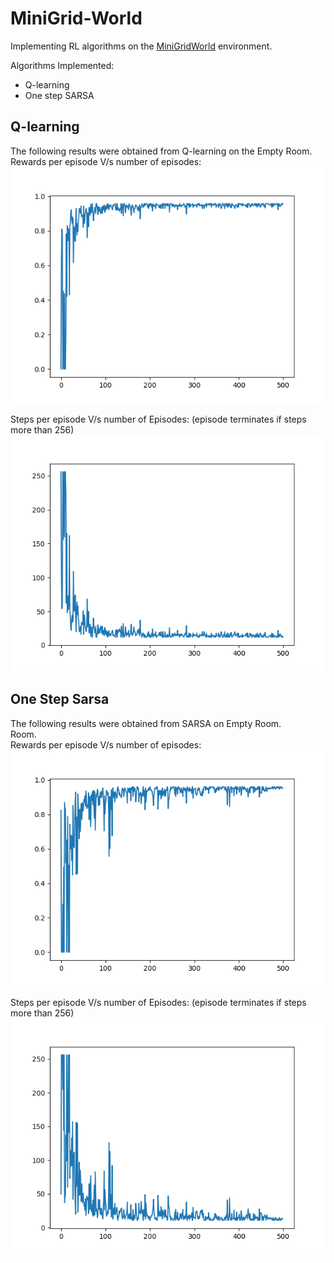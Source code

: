 # MiniGrid-World

Implementing RL algorithms on the [MiniGridWorld](https://github.com/maximecb/gym-minigrid) environment.

Algorithms Implemented: 
 - Q-learning
 - One step SARSA

## Q-learning

The following results were obtained from Q-learning on the Empty Room.  
Rewards per episode V/s number of episodes:
![Rewards](EmptyRoom/Resources/Q_rewards.png)



Steps per episode V/s number of Episodes: (episode terminates if steps more than 256)
![Steps](EmptyRoom/Resources/Q_steps.png)

## One Step Sarsa

The following results were obtained from SARSA on Empty Room.   
Room.  
Rewards per episode V/s number of episodes:
![Rewards](EmptyRoom/Resources/sar_rewards.png)



Steps per episode V/s number of Episodes: (episode terminates if steps more than 256)
![Steps](EmptyRoom/Resources/sar_steps.png)